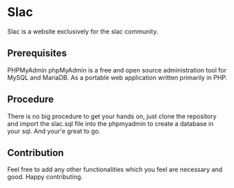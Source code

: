 # Slac
Slac is a website exclusively for the slac community. 

## Prerequisites
PHPMyAdmin 
phpMyAdmin is a free and open source administration tool for MySQL and MariaDB. As a portable web application written primarily in PHP.

## Procedure
There is no big procedure to get your hands on, just clone the repository and import the slac.sql file into the phpmyadmin to create a database in your sql. And your'e great to go.

## Contribution
Feel free to add any other functionalities which you feel are necessary and good. Happy contributing.

